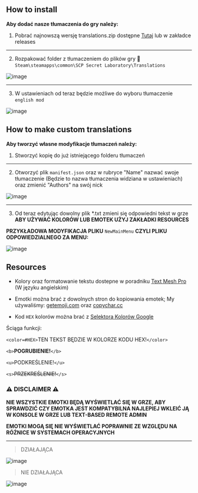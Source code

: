 ## How to install

**Aby dodać nasze tłumaczenia do gry należy:**

1. Pobrać najnowszą wersję translations.zip dostępne [Tutaj](https://github.com/klubspokogosci/Translations/releases/latest) lub w zakładce releases

<hr>

2. Rozpakować folder z tłumaczeniem do plików gry 📁 `Steam\steamapps\common\SCP Secret Laboratory\Translations`

![image](https://github.com/klubspokogosci/Translations/assets/70322874/74d842f7-3861-4420-9a63-00b8bd91686d)

<hr>

3. W ustawieniach od teraz będzie możliwe do wyboru tłumaczenie `english mod`

![image](https://github.com/klubspokogosci/Translations/assets/70322874/ba9cf925-732e-4156-84b4-2fed555d401e)


## How to make custom translations

**Aby tworzyć własne modyfikacje tłumaczeń należy:**

1. Stworzyć kopię do już istniejącego folderu tłumaczeń

<hr>

2. Otworzyć plik `manifest.json` oraz w rubryce "Name" nazwać swoje tłumaczenie (Będzie to nazwa tłumaczenia widziana w ustawieniach) oraz zmienić "Authors" na swój nick

![image](https://github.com/klubspokogosci/Translations/assets/70322874/3a81d6de-2148-4a1f-bed7-4a23e30c0c2b)

<hr>

3. Od teraz edytując dowolny plik *.txt zmieni się odpowiedni tekst w grze
**ABY UŻYWAĆ KOLORÓW LUB EMOTEK UŻYJ ZAKŁADKI RESOURCES**

**PRZYKŁADOWA MODYFIKACJA PLIKU** `NewMainMenu` **CZYLI PLIKU ODPOWIEDZIALNEGO ZA MENU:**

![image](https://github.com/klubspokogosci/Translations/assets/70322874/d7a844e4-36d2-4364-9003-bc4c0581029c)


## Resources

- Kolory oraz formatowanie tekstu dostepne w poradniku [Text Mesh Pro](http://digitalnativestudios.com/textmeshpro/docs/rich-text/) (W języku angielskim)

- Emotki można brać z dowolnych stron do kopiowania emotek; My używaliśmy: [getemoji.com](https://getemoji.com/) oraz [copychar.cc](https://copychar.cc/)

- Kod `HEX` kolorów można brać z [Selektora Kolorów Google](https://g.co/kgs/T2GWDe)

Ściąga funkcji:

`<color=#HEX>`TEN TEKST BĘDZIE W KOLORZE KODU HEX!`</color>` 

`<b>`**POGRUBIENIE!**`</b>`

`<u>`PODKREŚLENIE!`</u>`

`<s>`~~PRZEKREŚLENIE!~~`</s>`

### ⚠️ **DISCLAIMER** ⚠️

**NIE WSZYSTKIE EMOTKI BĘDĄ WYŚWIETLAĆ SIĘ W GRZE, ABY SPRAWDZIĆ CZY EMOTKA JEST KOMPATYBILNA NAJLEPIEJ WKLEIĆ JĄ W KONSOLE W GRZE LUB TEXT-BASED REMOTE ADMIN**

**EMOTKI MOGĄ SIĘ NIE WYŚWIETLAĆ POPRAWNIE ZE WZGLĘDU NA RÓŻNICE W SYSTEMACH OPERACYJNYCH**

<hr>

> DZIAŁAJĄCA

![image](https://github.com/klubspokogosci/Translations/assets/70322874/938f0af2-8470-473b-a864-f7e16bafa313)

> NIE DZIAŁAJĄCA

![image](https://github.com/klubspokogosci/Translations/assets/70322874/3450cf89-7a80-4538-b711-68ebad8e72f0)
